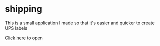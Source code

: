 # shipping
This is a small application I made so that it's easier and quicker to create UPS labels

[Click here](https://reecevela.github.io/shipping/) to open
